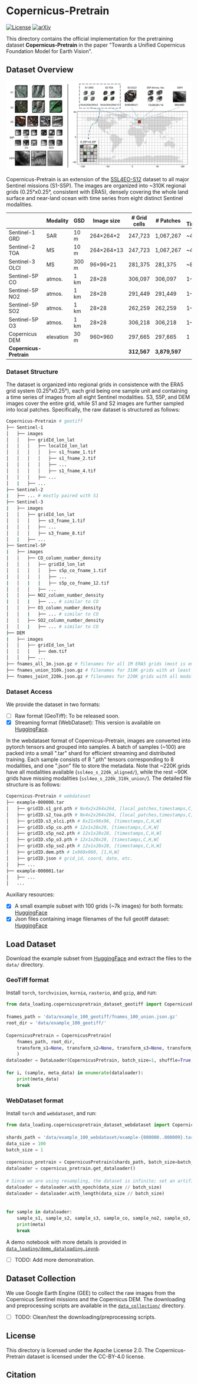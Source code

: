 # Copernicus-Pretrain

[![License](https://img.shields.io/badge/License-Apache_2.0-blue.svg)](https://opensource.org/licenses/Apache-2.0)
[![arXiv](https://img.shields.io/badge/arXiv-XXXX.XXXXX-b31b1b.svg)](https://arxiv.org/abs/XXXX.XXXXX)

This directory contains the official implementation for the pretraining dataset **Copernicus-Pretrain** in the paper "Towards a Unified Copernicus Foundation Model for Earth Vision".

## Dataset Overview

![Framework Diagram](../assets/data_main-1.png)

Copernicus-Pretrain is an extension of the [SSL4EO-S12](https://github.com/zhu-xlab/SSL4EO-S12) dataset to all major Sentinel missions (S1-S5P). The images are organized into ~310K regional grids (0.25°x0.25°, consistent with ERA5), densely covering the whole land surface and near-land ocean with time series from eight distinct Sentinel modalities.

|     |  Modality            | GSD   | Image size            | # Grid cells | # Patches | # Timestamps | # Total images |
|-----------|----------------------|-------|-----------------------|--------------|-----------|--------------|----------------|
| Sentinel-1 GRD  | SAR   | 10 m  | 264×264×2  | 247,723     | 1,067,267 | ~4          | 4,227,387     |
| Sentinel-2 TOA  | MS    | 10 m  | 264×264×13 | 247,723     | 1,067,267 | ~4          | 4,218,065     |
| Sentinel-3 OLCI | MS    | 300 m | 96×96×21   | 281,375     | 281,375   | ~8          | 2,189,561     |
| Sentinel-5P CO  | atmos.| 1 km  | 28×28      | 306,097     | 306,097   | 1–12        | 2,104,735     |
| Sentinel-5P NO2 | atmos.| 1 km  | 28×28      | 291,449     | 291,449   | 1–12        | 1,752,558     |
| Sentinel-5P SO2 | atmos.| 1 km  | 28×28      | 262,259     | 262,259   | 1–12        | 1,366,452     |
| Sentinel-5P O3  | atmos.| 1 km  | 28×28      | 306,218     | 306,218   | 1–12        | 2,556,631     |
| Copernicus DEM  | elevation | 30 m | 960×960   | 297,665     | 297,665   | 1           | 297,665       |
| **Copernicus-Pretrain** |  |  |  | **312,567** | **3,879,597** |  | **18,713,054** |

### Dataset Structure

The dataset is organized into regional grids in consistence with the ERA5 grid system (0.25°x0.25°), each grid being one sample unit and containing a time series of images from all eight Sentinel modalities. S3, S5P, and DEM images cover the entire grid, while S1 and S2 images are further sampled into local patches. Specifically, the raw dataset is structured as follows:

```bash
Copernicus-Pretrain # geotiff
├── Sentinel-1
│   ├── images
│   │   ├── gridId_lon_lat
│   │   │   ├── localId_lon_lat
│   │   │   │   ├── s1_fname_1.tif
│   │   │   │   ├── s1_fname_2.tif
│   │   │   │   ├── ...
│   │   │   │   ├── s1_fname_4.tif
│   │   │   ├── ...
│   |   ├── ...
├── Sentinel-2
|   ├── ... # mostly paired with S1
├── Sentinel-3
|   ├── images
│   │   ├── gridId_lon_lat
│   │   │   ├── s3_fname_1.tif
│   │   │   ├── ...
│   │   │   ├── s3_fname_8.tif
│   |   ├── ...
├── Sentinel-5P
|   ├── images
│   │   ├── CO_column_number_density
│   │   │   ├── gridId_lon_lat
│   │   │   │   ├── s5p_co_fname_1.tif
│   │   │   │   ├── ...
|   │   |   |   ├── s5p_co_fname_12.tif
│   │   │   ├── ...
│   │   ├── NO2_column_number_density
|   │   |   ├── ... # similar to CO
│   │   ├── O3_column_number_density
│   │   |   ├── ... # similar to CO
│   │   ├── SO2_column_number_density
│   │   |   ├── ... # similar to CO
├── DEM
|   ├── images
│   │   ├── gridId_lon_lat
│   │   │   ├── dem.tif
│   │   ├── ...
├── fnames_all_1m.json.gz # filenames for all 1M ERA5 grids (most is empty)
├── fnames_union_310k.json.gz # filenames for 310K grids with at least one modality
├── fnames_joint_220k.json.gz # filenames for 220K grids with all modalities
```

### Dataset Access

We provide the dataset in two formats:

- [ ] Raw format (GeoTiff): To be released soon.
- [x] Streaming format (WebDataset): This version is available on [HuggingFace](https://huggingface.co/datasets/wangyi111/Copernicus-Pretrain).

In the webdataset format of Copernicus-Pretrain, images are converted into pytorch tensors and grouped into samples. A batch of samples (~100) are packed into a small ".tar" shard for efficient streaming and distributed training. Each sample consists of 8 ".pth" tensors corresponding to 8 modalities, and one ".json" file to store the metadata. Note that ~220K grids have all modalities available (`ssl4eo_s_220k_aligned/`), while the rest ~90K grids have missing modalities (`ssl4eo_s_220k_310k_union/`).  The detailed file structure is as follows:

```bash
Copernicus-Pretrain # webdataset
├── example-000000.tar
│   ├── gridID.s1_grd.pth # Nx4x2x264x264, [local_patches,timestamps,C,H,W]
│   ├── gridID.s2_toa.pth # Nx4x2x264x264, [local_patches,timestamps,C,H,W]
│   ├── gridID.s3_olci.pth # 8x21x96x96, [timestamps,C,H,W]
│   ├── gridID.s5p_co.pth # 12x1x28x28, [timestamps,C,H,W]
│   ├── gridID.s5p_no2.pth # 12x1x28x28, [timestamps,C,H,W]
│   ├── gridID.s5p_o3.pth # 12x1x28x28, [timestamps,C,H,W]
│   ├── gridID.s5p_so2.pth # 12x1x28x28, [timestamps,C,H,W]
│   ├── gridID.dem.pth # 1x960x960, [1,H,W]
│   ├── gridID.json # grid_id, coord, date, etc.
│   ├── ...
├── example-000001.tar
│   ├── ...
│   ...
```

Auxiliary resources:

- [x] A small example subset with 100 grids (~7k images) for both formats: [HuggingFace](https://huggingface.co/datasets/wangyi111/Copernicus-Pretrain/tree/main/example_100_grids)
- [x] Json files containing image filenames of the full geotiff dataset: [HuggingFace](https://huggingface.co/datasets/wangyi111/Copernicus-Pretrain/tree/main)

## Load Dataset

Download the example subset from [HuggingFace](https://huggingface.co/datasets/wangyi111/Copernicus-Pretrain/tree/main/example_100_grids) and extract the files to the `data/` directory.

### GeoTiff format

Install `torch`, `torchvision`, `kornia`, `rasterio`, and `gzip`, and run:

```python
from data_loading.copernicuspretrain_dataset_geotiff import CopernicusPretrain

fnames_path = 'data/example_100_geotiff/fnames_100_union.json.gz'
root_dir = 'data/example_100_geotiff/'

CopernicusPretrain = CopernicusPretrain(
    fnames_path, root_dir, 
    transform_s1=None, transform_s2=None, transform_s3=None, transform_s5p=None, transform_dem=None
    )
dataloader = DataLoader(CopernicusPretrain, batch_size=1, shuffle=True, num_workers=2) # batch size can only be 1 because of varying number of images per grid

for i, (sample, meta_data) in enumerate(dataloader):
    print(meta_data)
    break
```

### WebDataset format

Install `torch` and `webdataset`, and run:

```python
from data_loading.copernicuspretrain_dataset_webdataset import CopernicusPretrain

shards_path = 'data/example_100_webdataset/example-{000000..000009}.tar'
data_size = 100
batch_size = 1

copernicus_pretrain = CopernicusPretrain(shards_path, batch_size=batch_size, num_workers=2, shuffle=10, shardshuffle=True, resampled=True)
dataloader = copernicus_pretrain.get_dataloader()

# Since we are using resampling, the dataset is infinite; set an artificial epoch size.
dataloader = dataloader.with_epoch(data_size // batch_size)
dataloader = dataloader.with_length(data_size // batch_size)


for sample in dataloader:
    sample_s1, sample_s2, sample_s3, sample_co, sample_no2, sample_o3, sample_so2, sample_dem, meta = sample
    print(meta)
    break
```

A demo notebook with more details is provided in [`data_loading/demo_dataloading.ipynb`](data_loading/demo_dataloading.ipynb).

- [ ] TODO: Add more demonstration.

## Dataset Collection

We use Google Earth Engine (GEE) to collect the raw images from the Copernicus Sentinel missions and the Copernicus DEM. The downloading and preprocessing scripts are available in the [`data_collection/`](data_collection/) directory.

- [ ] TODO: Clean/test the downloading/preprocessing scripts.

## License

This directory is licensed under the Apache License 2.0. The Copernicus-Pretrain dataset is licensed under the CC-BY-4.0 license.

## Citation
